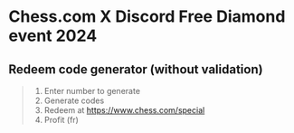 # Chess.com X Discord Free Diamond event 2024
## Redeem code generator (without validation)

> 1. Enter number to generate
> 2. Generate codes
> 3. Redeem at https://www.chess.com/special
> 4. Profit (fr)


